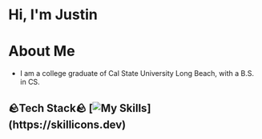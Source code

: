 # Hi, I'm Justin
# About Me
- I am a college graduate of Cal State University Long Beach, with a B.S. in CS.

🪨Tech Stack🪨
[![My Skills](https://skillicons.dev/icons?i=ableton,androidstudio,aws,bootstrap,c,cs,css,cpp,py,pycharm,kotlin,debian,eclipse,pycharm,kubernetes,kali,figma,firebase,html,instagram,js,linux,matlab,mongodb,nodejs,npm,tensorflow,react,ubuntu,vim,)](https://skillicons.dev)
- 
